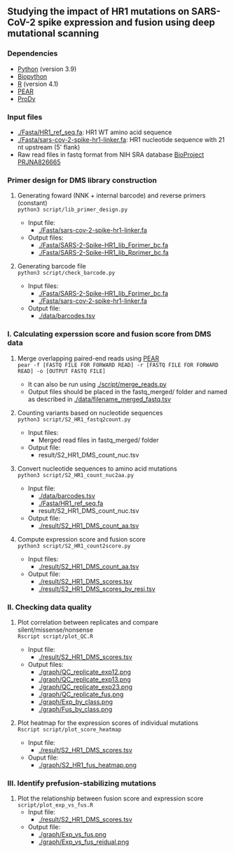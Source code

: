 ## Studying the impact of HR1 mutations on SARS-CoV-2 spike expression and fusion using deep mutational scanning

### Dependencies
* [Python](https://www.python.org/) (version 3.9)
* [Biopython](https://github.com/biopython/biopython)
* [R](https://www.r-project.org/) (version 4.1)
* [PEAR](https://github.com/tseemann/PEAR)
* [ProDy](http://prody.csb.pitt.edu/)

### Input files
* [./Fasta/HR1_ref_seq.fa](./Fasta/HR1_ref_seq.fa): HR1 WT amino acid sequence
* [./Fasta/sars-cov-2-spike-hr1-linker.fa](./Fasta/sars-cov-2-spike-hr1-linker.fa): HR1 nucleotide sequence with 21 nt upstream (5' flank)
* Raw read files in fastq format from NIH SRA database [BioProject PRJNA826665](https://www.ncbi.nlm.nih.gov/bioproject/PRJNA826665)

### Primer design for DMS library construction
1. Generating foward (NNK + internal barcode) and reverse primers (constant)   
``python3 script/lib_primer_design.py``
    - Input file:
      - [./Fasta/sars-cov-2-spike-hr1-linker.fa](./Fasta/sars-cov-2-spike-hr1-linker.fa)
    - Output files:
      - [./Fasta/SARS-2-Spike-HR1_lib_Fprimer_bc.fa](./Fasta/SARS-2-Spike-HR1_lib_Fprimer_bc.fa)
      - [./Fasta/SARS-2-Spike-HR1_lib_Rprimer_bc.fa](./Fasta/SARS-2-Spike-HR1_lib_Rprimer_bc.fa)

2. Generating barcode file   
``python3 script/check_barcode.py``
    - Input files:
      - [./Fasta/SARS-2-Spike-HR1_lib_Fprimer_bc.fa](./Fasta/SARS-2-Spike-HR1_lib_Fprimer_bc.fa)
      - [./Fasta/sars-cov-2-spike-hr1-linker.fa](./Fasta/sars-cov-2-spike-hr1-linker.fa)
    - Output file:
      - [./data/barcodes.tsv](./data/barcodes.tsv)

### I. Calculating experssion score and fusion score from DMS data
1. Merge overlapping paired-end reads using [PEAR](https://github.com/tseemann/PEAR)   
``pear -f [FASTQ FILE FOR FORWARD READ] -r [FASTQ FILE FOR FORWARD READ] -o [OUTPUT FASTQ FILE]``
    - It can also be run using [./script/merge_reads.py](./script/merge_reads.py)
    - Output files should be placed in the fastq_merged/ folder and named as described in [./data/filename_merged_fastq.tsv](./data/filename_merged_fastq.tsv)

2. Counting variants based on nucleotide sequences   
``python3 script/S2_HR1_fastq2count.py``   
    - Input files:
      - Merged read files in fastq_merged/ folder
    - Output file:
      - result/S2_HR1_DMS_count_nuc.tsv

3. Convert nucleotide sequences to amino acid mutations   
``python3 script/S2_HR1_count_nuc2aa.py``   
    - Input file:
      - [./data/barcodes.tsv](./data/barcodes.tsv)
      - [./Fasta/HR1_ref_seq.fa](./Fasta/HR1_ref_seq.fa)
      - result/S2_HR1_DMS_count_nuc.tsv
    - Output file:
      - [./result/S2_HR1_DMS_count_aa.tsv](./result/S2_HR1_DMS_count_aa.tsv)

4. Compute expression score and fusion score   
``python3 script/S2_HR1_count2score.py``   
    - Input files:
      - [./result/S2_HR1_DMS_count_aa.tsv](./result/S2_HR1_DMS_count_aa.tsv)
    - Output file:
      - [./result/S2_HR1_DMS_scores.tsv](./result/S2_HR1_DMS_scores.tsv)
      - [./result/S2_HR1_DMS_scores_by_resi.tsv](./result/S2_HR1_DMS_scores_by_resi.tsv)

### II. Checking data quality 
1. Plot correlation between replicates and compare silent/missense/nonsense   
``Rscript script/plot_QC.R``
    - Input file:
      - [./result/S2_HR1_DMS_scores.tsv](./result/S2_HR1_DMS_scores.tsv)
    - Output files:
      - [./graph/QC_replicate_exp12.png](./graph/QC_replicate_exp12.png)
      - [./graph/QC_replicate_exp13.png](./graph/QC_replicate_exp13.png)
      - [./graph/QC_replicate_exp23.png](./graph/QC_replicate_exp23.png)
      - [./graph/QC_replicate_fus.png](./graph/QC_replicate_fus.png)
      - [./graph/Exp_by_class.png](./graph/Exp_by_class.png)
      - [./graph/Fus_by_class.png](./graph/Fus_by_class.png)

2. Plot heatmap for the expression scores of individual mutations   
``Rscript script/plot_score_heatmap``
    - Input file:
      - [./result/S2_HR1_DMS_scores.tsv](./result/S2_HR1_DMS_scores.tsv)
    - Ouput file:
      - [./graph/S2_HR1_fus_heatmap.png](./graph/S2_HR1_fus_heatmap.png)

### III. Identify prefusion-stabilizing mutations
1. Plot the relationship between fusion score and expression score
``script/plot_exp_vs_fus.R``
    - Input file:
      - [./result/S2_HR1_DMS_scores.tsv](./result/S2_HR1_DMS_scores.tsv)
    - Output file: 
      - [./graph/Exp_vs_fus.png](./graph/Exp_vs_fus.png)
      - [./graph/Exp_vs_fus_reidual.png](./graph/Exp_vs_fus_reidual.png)
